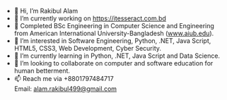 - 👋 Hi, I’m Rakibul Alam
- 🔭 I’m currently working on https://itesseract.com.bd
- 🏢 Completed BSc Engineering in Computer Science and Engineering from American International University-Bangladesh (www.aiub.edu).
- 👀 I’m interested in Software Engineering, Python, .NET, Java Script, HTML5, CSS3, Web Development, Cyber Security.
- 🌱 I’m currently learning in Python, .NET, Java Script and Data Science.
- 💞️ I’m looking to collaborate on computer and software education for human betterment.
- 📫 Reach me via +8801797484717<br>Email: alam.rakibul499@gmail.com

<!---
Rakibul-Alam4/Rakibul-Alam4 is a ✨ special ✨ repository because its `README.md` (this file) appears on your GitHub profile.
You can click the Preview link to take a look at your changes.
--->
